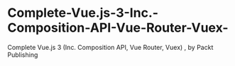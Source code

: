 


# Complete-Vue.js-3-Inc.-Composition-API-Vue-Router-Vuex-
Complete Vue.js 3 (Inc. Composition API, Vue Router, Vuex) , by Packt Publishing
